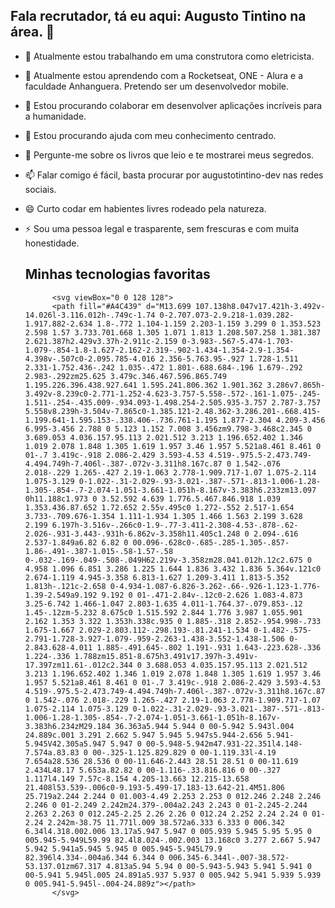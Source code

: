 ## Fala recrutador, tá eu aqui: Augusto Tintino na área. 👋

- 🔭 Atualmente estou trabalhando em uma construtora como eletricista.
- 🌱 Atualmente estou aprendendo com a Rocketseat, ONE - Alura e a faculdade Anhanguera. Pretendo ser um desenvolvedor mobile.
- 👯 Estou procurando colaborar em desenvolver aplicações incríveis para a humanidade.
- 🤔 Estou procurando ajuda com meu conhecimento centrado.
- 💬 Pergunte-me sobre os livros que leio e te mostrarei meus segredos.
- 📫 Falar comigo é fácil, basta procurar por augustotintino-dev nas redes sociais.
- 😄 Curto codar em habientes livres rodeado pela natureza.
- ⚡ Sou uma pessoa legal e trasparente, sem frescuras e com muita honestidade.

  ## Minhas tecnologias favoritas
            
            
            <svg viewBox="0 0 128 128">
            <path fill="#A4C439" d="M13.699 107.138h8.047v17.421h-3.492v-14.026l-3.116.012h-.749c-1.74 0-2.707.073-2.9.218-1.039.282-1.917.882-2.634 1.8-.772 1.104-1.159 2.203-1.159 3.299 0 1.353.523 2.598 1.57 3.733.701.668 1.305 1.071 1.813 1.208.507.258 1.381.387 2.621.387h2.429v3.37h-2.911c-2.159 0-3.983-.567-5.474-1.703-1.079-.854-1.8-1.627-2.162-2.319-.902-1.434-1.354-2.9-1.354-4.398v-.507c0-2.095.785-4.016 2.356-5.763.95-.927 1.728-1.511 2.331-1.752.436-.242 1.035-.472 1.801-.688.684-.196 1.679-.292 2.983-.292zm25.625 3.479c.346.467.596.865.749 1.195.226.396.438.927.641 1.595.241.806.362 1.901.362 3.286v7.865h-3.492v-8.239c0-2.771-1.252-4.623-3.757-5.558-.572-.161-1.075-.245-1.511-.254-.435.009-.934.093-1.498.254-2.505.935-3.757 2.787-3.757 5.558v8.239h-3.504v-7.865c0-1.385.121-2.48.362-3.286.201-.668.415-1.199.641-1.595.153-.338.406-.736.761-1.195 1.877-2.304 4.209-3.456 6.995-3.456 2.788 0 5.123 1.152 7.008 3.456zm9.798-3.468c2.345 0 3.689.053 4.036.157.95.113 2.021.512 3.213 1.196.652.402 1.346 1.019 2.078 1.848 1.305 1.619 1.957 3.46 1.957 5.521a8.461 8.461 0 01-.7 3.419c-.918 2.086-2.429 3.593-4.53 4.519-.975.5-2.473.749-4.494.749h-7.406l-.387-.072v-3.311h8.167c.87 0 1.542-.076 2.018-.229 1.265-.427 2.19-1.063 2.778-1.909.717-1.07 1.075-2.114 1.075-3.129 0-1.022-.31-2.029-.93-3.021-.387-.571-.813-1.006-1.28-1.305-.854-.7-2.074-1.051-3.661-1.051h-8.167v-3.383h6.233zm13.097 0h11.188c1.973 0 3.52.592 4.639 1.776.5.467.846.918 1.039 1.353.436.87.652 1.72.652 2.55v.495c0 1.272-.552 2.517-1.654 3.733-.709.676-1.354 1.111-1.934 1.305 1.466 1.563 2.199 3.628 2.199 6.197h-3.516v-.266c0-1.9-.77-3.411-2.308-4.53-.878-.62-2.026-.931-3.443-.931h-6.862v-3.358h11.405c1.248 0 2.094-.616 2.537-1.849a6.82 6.82 0 00.096-.628c0-.685-.285-1.305-.857-1.86-.491-.387-1.015-.58-1.57-.58 0-.032-.169-.049-.508-.049H62.219v-3.358zm28.041.012h.12c2.675 0 4.958 1.096 6.851 3.286 1.225 1.644 1.836 3.432 1.836 5.364v.121c0 2.674-1.119 4.945-3.358 6.813-1.627 1.209-3.411 1.813-5.352 1.813h-.121c-2.658 0-4.934-1.087-6.826-3.262-.66-.926-1.123-1.776-1.39-2.549a9.192 9.192 0 01-.471-2.84v-.12c0-2.626 1.083-4.873 3.25-6.742 1.466-1.047 2.803-1.635 4.011-1.764.37-.079.853-.12 1.45-.12zm-5.232 8.675c0 1.515.592 2.844 1.776 3.987 1.055.901 2.162 1.353 3.322 1.353h.338c.935 0 1.885-.318 2.852-.954.998-.733 1.675-1.667 2.029-2.803.112-.298.193-.81.241-1.534 0-1.482-.575-2.791-1.728-3.927-1.079-.959-2.263-1.438-3.552-1.438-1.506 0-2.843.628-4.011 1.885-.491.645-.802 1.191-.931 1.643-.223.628-.336 1.224-.336 1.788zm15.851-8.675h3.491v17.397h-3.491v-17.397zm11.61-.012c2.344 0 3.688.053 4.035.157.95.113 2.021.512 3.213 1.196.652.402 1.346 1.019 2.078 1.848 1.305 1.619 1.957 3.46 1.957 5.521a8.461 8.461 0 01-.7 3.419c-.918 2.086-2.429 3.593-4.53 4.519-.975.5-2.473.749-4.494.749h-7.406l-.387-.072v-3.311h8.167c.87 0 1.542-.076 2.018-.229 1.265-.427 2.19-1.063 2.778-1.909.717-1.07 1.075-2.114 1.075-3.129 0-1.022-.31-2.029-.93-3.021-.387-.571-.813-1.006-1.28-1.305-.854-.7-2.074-1.051-3.661-1.051h-8.167v-3.383h6.234zM29.184 36.363a5.944 5.944 0 00-5.942 5.943l.004 24.889c.001 3.291 2.662 5.947 5.945 5.947s5.944-2.656 5.941-5.945V42.305a5.947 5.947 0 00-5.948-5.942m47.931-22.351l4.148-7.574a.83.83 0 00-.325-1.125.829.829 0 00-1.119.33l-4.19 7.654a28.536 28.536 0 00-11.646-2.443 28.51 28.51 0 00-11.619 2.434L48.17 5.653a.82.82 0 00-1.116-.33.816.816 0 00-.327 1.117l4.149 7.57c-8.154 4.205-13.663 12.215-13.658 21.408l53.539-.006c0-9.193-5.499-17.183-13.642-21.4M51.806 25.719a2.244 2.244 0 01.003-4.49 2.253 2.253 0 012.246 2.248 2.246 2.246 0 01-2.249 2.242m24.379-.004a2.243 2.243 0 01-2.245-2.244 2.263 2.263 0 012.245-2.25 2.26 2.26 0 012.24 2.252 2.24 2.24 0 01-2.24 2.242m-38.75 11.771l.009 38.572a6.333 6.333 0 006.342 6.34l4.318.002.006 13.17a5.947 5.947 0 005.939 5.945 5.95 5.95 0 005.945-5.949L59.99 82.4l8.024-.002.003 13.168c0 3.277 2.667 5.947 5.942 5.941a5.945 5.945 0 005.945-5.945L79.9 82.396l4.334-.004a6.344 6.344 0 006.345-6.344l-.007-38.572-53.137.01zm67.317 4.813a5.94 5.94 0 00-5.943-5.943 5.941 5.941 0 00-5.941 5.945l.005 24.891a5.937 5.937 0 005.942 5.941 5.939 5.939 0 005.941-5.945l-.004-24.889z"></path>
            </svg>
          
          
          
